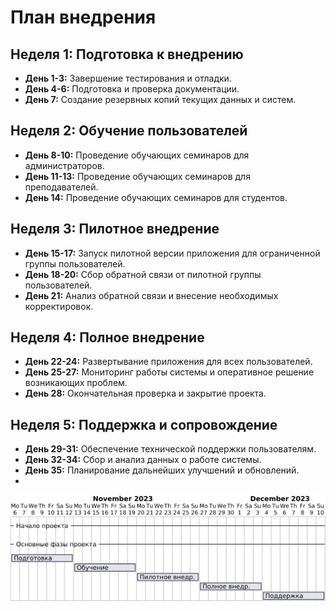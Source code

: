 ﻿# План внедрения

## Неделя 1: Подготовка к внедрению

- **День 1-3:** Завершение тестирования и отладки.
- **День 4-6:** Подготовка и проверка документации.
- **День 7:** Создание резервных копий текущих данных и систем.

## Неделя 2: Обучение пользователей

- **День 8-10:** Проведение обучающих семинаров для администраторов.
- **День 11-13:** Проведение обучающих семинаров для преподавателей.
- **День 14:** Проведение обучающих семинаров для студентов.

## Неделя 3: Пилотное внедрение

- **День 15-17:** Запуск пилотной версии приложения для ограниченной группы пользователей.
- **День 18-20:** Сбор обратной связи от пилотной группы пользователей.
- **День 21:** Анализ обратной связи и внесение необходимых корректировок.

## Неделя 4: Полное внедрение

- **День 22-24:** Развертывание приложения для всех пользователей.
- **День 25-27:** Мониторинг работы системы и оперативное решение возникающих проблем.
- **День 28:** Окончательная проверка и закрытие проекта.

## Неделя 5: Поддержка и сопровождение

- **День 29-31:** Обеспечение технической поддержки пользователям.
- **День 32-34:** Сбор и анализ данных о работе системы.
- **День 35:** Планирование дальнейших улучшений и обновлений.
- 
![Планвнедрения](../Диаграммы/ПланВнедрения.png)